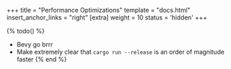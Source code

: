 +++
title = "Performance Optimizations"
template = "docs.html"
insert_anchor_links = "right"
[extra]
weight = 10
status = 'hidden'
+++

{% todo() %}

* Bevy go brrr
* Make extremely clear that `cargo run --release` is an order of magnitude faster
{% end %}
